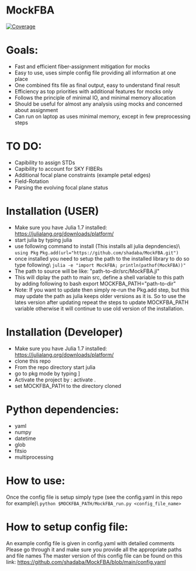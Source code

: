 # MockFBA

[![Coverage](https://codecov.io/gh/shadaba/MockFBA.jl/branch/main/graph/badge.svg)](https://codecov.io/gh/shadaba/MockFBA.jl)

# Goals:
  * Fast and efficient fiber-assignment mitigation for mocks
  * Easy to use, uses simple config file providing all information at one place
  * One combined fits file as final output, easy to understand final result
  * Efficiency as top priorities with additional features for mocks only
  * Follows the principle of minimal IO, and minimal memory allocation
  * Should be useful for almost any analysis using mocks and concerned about assignment
  * Can run on laptop as uses minimal memory, except in few preprocessing steps

# TO DO:
  * Capibility to assign STDs 
  * Capibility to account for SKY FIBERs
  * Additional focal plane constraints (example petal edges)
  * Field-Rotation
  * Parsing the evolving focal plane status


# Installation (USER)
  * Make sure you have Julia 1.7 installed: https://julialang.org/downloads/platform/
  * start julia by typing julia
  * use following command to install (This installs all julia depndencies)\\
      `using Pkg`
      `Pkg.add(url="https://github.com/shadaba/MockFBA.git")`
  * once installed you need to setup the path to the installed library to do so type following\\
      `julia -e "import MockFBA; println(pathof(MockFBA))"`
  * The path to source will be like: "path-to-dir/src/MockFBA.jl"
  * This will diplay the path to main src, define a shell variable to this path by adding following to bash
       export MOCKFBA_PATH="path-to-dir"
  * Note: If you want to update then simply re-run the Pkg.add step, but this may update the path as julia keeps older versions as it is. So to use the lates version after updating repeat the steps to update MOCKFBA_PATH variable otherwise it will continue to use old version of the installation.


# Installation (Developer)
  * Make sure you have Julia 1.7 installed: https://julialang.org/downloads/platform/
  * clone this repo
  * From the repo directory start julia
  * go to pkg mode by typing ]
  * Activate the project by : activate .
  * set MOCKFBA_PATH to the directory cloned  

# Python dependencies:
  * yaml
  * numpy
  * datetime
  * glob
  * fitsio
  * multiprocessing


# How to use:
  Once the config file is setup simply type (see the config.yaml in this repo for example)\\
   `python $MOCKFBA_PATH/MockFBA_run.py <config_file_name>`
  

# How to setup config file:
  An example config file is given in config.yaml with detailed comments
  Please go through it and make sure you provide all the appropriate paths and file names
  The master version of this config file can be found on this link:
  https://github.com/shadaba/MockFBA/blob/main/config.yaml



